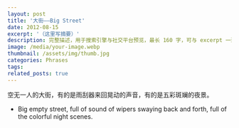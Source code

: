 ```yaml
---
layout: post
title: '大街——Big Street'
date: 2012-08-15
excerpt: '（这里写摘要）'
description: 完整描述，用于搜索引擎与社交平台预览，最长 160 字，可与 excerpt 一致
image: /media/your-image.webp
thumbnail: /assets/img/thumb.jpg
categories: Phrases
tags: 
related_posts: true
---
```


空无一人的大街，有的是雨刮器来回晃动的声音，有的是五彩斑斓的夜景。

- Big empty street, full of sound of wipers swaying back and forth, full of the colorful night scenes.